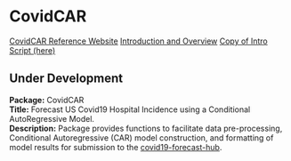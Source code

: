 # CovidCAR  
[CovidCAR Reference Website]([https://jmhumphreys.github.io/CovidCAR/](https://jmhumphreys.github.io/CovidCAR/reference/index.html))  
[Introduction and Overview]([https://jmhumphreys.github.io/CovidCAR/articles](https://jmhumphreys.github.io/CovidCAR/articles/overview.html))  
[Copy of Intro Script (here)](https://github.com/JMHumphreys/CovidCAR/blob/main/vignettes/overview.Rmd)  
  
   

## Under Development  

**Package:** CovidCAR  
**Title:** Forecast US Covid19 Hospital Incidence using a Conditional AutoRegressive Model.  
**Description:** Package provides functions to facilitate data pre-processing, Conditional
    Autoregressive (CAR) model construction, and formatting of model results for submission
    to the [covid19-forecast-hub](https://github.com/reichlab/covid19-forecast-hub).
